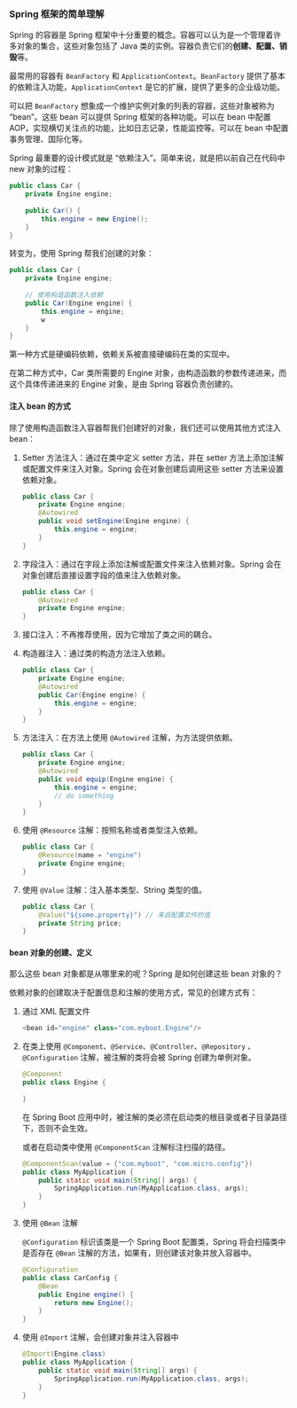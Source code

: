 ### Spring 框架的简单理解

Spring 的容器是 Spring 框架中十分重要的概念。容器可以认为是一个管理着许多对象的集合，这些对象包括了 Java 类的实例。容器负责它们的**创建、配置、销毁**等。

最常用的容器有 `BeanFactory` 和 `ApplicationContext`。`BeanFactory` 提供了基本的依赖注入功能，`ApplicationContext` 是它的扩展，提供了更多的企业级功能。

可以把 `BeanFactory` 想象成一个维护实例对象的列表的容器，这些对象被称为 “bean”。这些 bean 可以提供 Spring 框架的各种功能。可以在 bean 中配置 AOP，实现横切关注点的功能，比如日志记录，性能监控等。可以在 bean 中配置事务管理、国际化等。

Spring 最重要的设计模式就是 “依赖注入”。简单来说，就是把以前自己在代码中 new 对象的过程：

```java
public class Car {
    private Engine engine;
    
    public Car() {
        this.engine = new Engine();
    }
}
```

转变为，使用 Spring 帮我们创建的对象：

```java
public class Car {
    private Engine engine;
    
    // 使用构造函数注入依赖
    public Car(Engine engine) {
        this.engine = engine;
        w
    }
}
```

第一种方式是硬编码依赖，依赖关系被直接硬编码在类的实现中。

在第二种方式中，Car 类所需要的 Engine 对象，由构造函数的参数传递进来，而这个具体传递进来的 Engine 对象，是由 Spring 容器负责创建的。

#### 注入 bean 的方式

除了使用构造函数注入容器帮我们创建好的对象，我们还可以使用其他方式注入 bean：

1. Setter 方法注入：通过在类中定义 setter 方法，并在 setter 方法上添加注解或配置文件来注入对象。Spring 会在对象创建后调用这些 setter 方法来设置依赖对象。

   ```java
   public class Car {
       private Engine engine;
       @Autowired
       public void setEngine(Engine engine) {
           this.engine = engine;
       }
   }
   ```

2. 字段注入：通过在字段上添加注解或配置文件来注入依赖对象。Spring 会在对象创建后直接设置字段的值来注入依赖对象。

   ```java
   public class Car {
       @Autowired
       private Engine engine;
   }
   ```

3. 接口注入：不再推荐使用，因为它增加了类之间的耦合。

4. 构造器注入：通过类的构造方法注入依赖。

   ```java
   public class Car {
       private Engine engine;
       @Autowired
       public Car(Engine engine) {
           this.engine = engine;
       }
   }
   ```

5. 方法注入：在方法上使用 `@Autowired` 注解，为方法提供依赖。

   ```java
   public class Car {
       private Engine engine;
       @Autowired
       public void equip(Engine engine) {
           this.engine = engine;
           // do something
       }
   }
   ```

6. 使用 `@Resource` 注解：按照名称或者类型注入依赖。

   ```java
   public class Car {
       @Resource(name = "engine")
       private Engine engine;
   }
   ```

7. 使用 `@Value` 注解：注入基本类型、String 类型的值。

   ```java
   public class Car {
       @Value("${some.property}") // 来自配置文件的值
       private String price;
   }
   ```

#### bean 对象的创建、定义

那么这些 bean 对象都是从哪里来的呢？Spring 是如何创建这些 bean 对象的？

依赖对象的创建取决于配置信息和注解的使用方式，常见的创建方式有：

1. 通过 XML 配置文件

   ```java
   <bean id="engine" class="com.myboot.Engine"/>
   ```

2. 在类上使用 `@Component`、`@Service`、`@Controller`、`@Repository` 、`@Configuration` 注解，被注解的类将会被 Spring 创建为单例对象。

   ```java
   @Component
   public class Engine {
       
   }
   ```

   在 Spring Boot 应用中时，被注解的类必须在启动类的根目录或者子目录路径下，否则不会生效。

   或者在启动类中使用 `@ComponentScan` 注解标注扫描的路径。

   ```java
   @ComponentScan(value = {"com.myboot", "com.micro.config"})
   public class MyApplication {
       public static void main(String[] args) {
           SpringApplication.run(MyApplication.class, args);
       }
   }
   ```

3. 使用 `@Bean` 注解

   `@Configuration` 标识该类是一个 Spring Boot 配置类，Spring 将会扫描类中是否存在 `@Bean` 注解的方法，如果有，则创建该对象并放入容器中。

   ```java
   @Configuration
   public class CarConfig {
       @Bean
       public Engine engine() {
           return new Engine();
       }
   }
   ```

4. 使用 `@Import` 注解，会创建对象并注入容器中

   ```java
   @Import(Engine.class)
   public class MyApplication {
       public static void main(String[] args) {
           SpringApplication.run(MyApplication.class, args);
       }
   }
   ```



